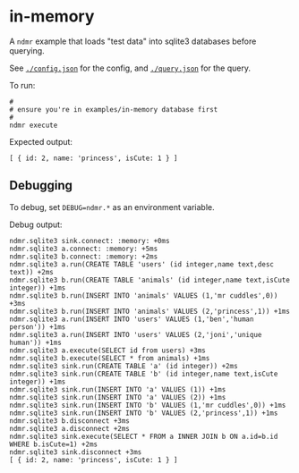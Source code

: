 # in-memory

A `ndmr` example that loads "test data" into sqlite3 databases before querying.

See [`./config.json`](./config.json) for the config, and [`./query.json`](./query.json) for the query.

To run:

```
#
# ensure you're in examples/in-memory database first
#
ndmr execute
```

Expected output:

```
[ { id: 2, name: 'princess', isCute: 1 } ]
```

## Debugging

To debug, set `DEBUG=ndmr.*` as an environment variable.

Debug output:

```
ndmr.sqlite3 sink.connect: :memory: +0ms
ndmr.sqlite3 a.connect: :memory: +5ms
ndmr.sqlite3 b.connect: :memory: +2ms
ndmr.sqlite3 a.run(CREATE TABLE 'users' (id integer,name text,desc text)) +2ms
ndmr.sqlite3 b.run(CREATE TABLE 'animals' (id integer,name text,isCute integer)) +1ms
ndmr.sqlite3 b.run(INSERT INTO 'animals' VALUES (1,'mr cuddles',0)) +3ms
ndmr.sqlite3 b.run(INSERT INTO 'animals' VALUES (2,'princess',1)) +1ms
ndmr.sqlite3 a.run(INSERT INTO 'users' VALUES (1,'ben','human person')) +1ms
ndmr.sqlite3 a.run(INSERT INTO 'users' VALUES (2,'joni','unique human')) +1ms
ndmr.sqlite3 a.execute(SELECT id from users) +3ms
ndmr.sqlite3 b.execute(SELECT * from animals) +1ms
ndmr.sqlite3 sink.run(CREATE TABLE 'a' (id integer)) +2ms
ndmr.sqlite3 sink.run(CREATE TABLE 'b' (id integer,name text,isCute integer)) +1ms
ndmr.sqlite3 sink.run(INSERT INTO 'a' VALUES (1)) +1ms
ndmr.sqlite3 sink.run(INSERT INTO 'a' VALUES (2)) +1ms
ndmr.sqlite3 sink.run(INSERT INTO 'b' VALUES (1,'mr cuddles',0)) +1ms
ndmr.sqlite3 sink.run(INSERT INTO 'b' VALUES (2,'princess',1)) +1ms
ndmr.sqlite3 b.disconnect +3ms
ndmr.sqlite3 a.disconnect +2ms
ndmr.sqlite3 sink.execute(SELECT * FROM a INNER JOIN b ON a.id=b.id WHERE b.isCute=1) +2ms
ndmr.sqlite3 sink.disconnect +3ms
[ { id: 2, name: 'princess', isCute: 1 } ]
```
